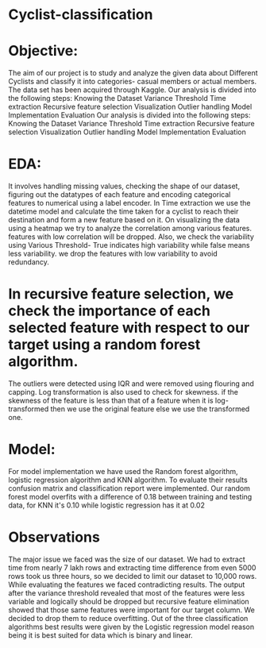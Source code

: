 # Cyclist-classification
# Objective: 
The aim of our project is to study and analyze the given data about Different Cyclists and classify it into categories- casual members or actual members. The data set has been acquired through Kaggle. Our analysis is divided into the following steps: Knowing the Dataset Variance Threshold Time extraction Recursive feature selection Visualization Outlier handling Model Implementation Evaluation Our analysis is divided into the following steps: 
Knowing the Dataset
Variance Threshold
Time extraction
Recursive feature selection
Visualization
Outlier handling
Model Implementation
Evaluation
# EDA: 
It involves handling missing values, checking the shape of our dataset, figuring out the datatypes of each feature and encoding categorical features to numerical using a label encoder. In Time extraction we use the datetime model and calculate the time taken for a cyclist to reach their destination and form a new feature based on it. On visualizing the data using a heatmap we try to analyze the correlation among various features. features with low correlation will be dropped. Also, we check the variability using Various Threshold- True indicates high variability while false means less variability. we drop the features with low variability to avoid redundancy.
# In recursive feature selection, we check the importance of each selected feature with respect to our target using a random forest algorithm.
The outliers were detected using IQR and were removed using flouring and capping. Log transformation is also used to check for skewness. if the skewness of the feature is less than that of a feature when it is log-transformed then we use the original feature else we use the transformed one.
# Model: 
For model implementation we have used the Random forest algorithm, logistic regression algorithm and KNN algorithm. To evaluate their results confusion matrix and classification report were implemented.
Our random forest model overfits with a difference of 0.18 between training and testing data, for KNN it's 0.10 while logistic regression has it at 0.02
# Observations
The major issue we faced was the size of our dataset. We had to extract time from nearly 7 lakh rows and extracting time difference from even 5000 rows took us three hours, so we decided to limit our dataset to 10,000 rows.
While evaluating the features we faced contradicting results. The output after the variance threshold revealed that most of the features were less variable and logically should be dropped but recursive feature elimination showed that those same features were important for our target column. We decided to drop them to reduce overfitting. 
Out of the three classification algorithms best results were given by the Logistic regression model reason being it is best suited for data which is binary and linear.
